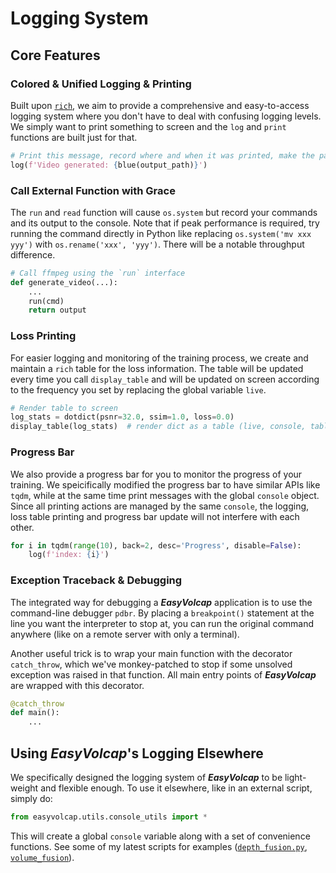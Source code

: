 # Logging System

## Core Features

### Colored & Unified Logging & Printing

Built upon [`rich`](https://github.com/Textualize/rich), we aim to provide a comprehensive and easy-to-access logging system where you don't have to deal with confusing logging levels.
We simply want to print something to screen and the `log` and `print` functions are built just for that.

```python
# Print this message, record where and when it was printed, make the path blue
log(f'Video generated: {blue(output_path)}')
```

### Call External Function with Grace

The `run` and `read` function will cause `os.system` but record your commands and its output to the console.
Note that if peak performance is required, try running the command directly in Python like replacing `os.system('mv xxx yyy')` with `os.rename('xxx', 'yyy')`.
There will be a notable throughput difference.

```python
# Call ffmpeg using the `run` interface
def generate_video(...):
    ...
    run(cmd)
    return output
```

### Loss Printing

For easier logging and monitoring of the training process, we create and maintain a `rich` table for the loss information.
The table will be updated every time you call `display_table` and will be updated on screen according to the frequency you set by replacing the global variable `live`.

```python
# Render table to screen
log_stats = dotdict(psnr=32.0, ssim=1.0, loss=0.0)
display_table(log_stats)  # render dict as a table (live, console, table)
```

### Progress Bar

We also provide a progress bar for you to monitor the progress of your training.
We speicifically modified the progress bar to have similar APIs like `tqdm`, while at the same time print messages with the global `console` object.
Since all printing actions are managed by the same `console`, the logging, loss table printing and progress bar update will not interfere with each other.

```python
for i in tqdm(range(10), back=2, desc='Progress', disable=False):
    log(f'index: {i}')
```

### Exception Traceback & Debugging

The integrated way for debugging a ***EasyVolcap*** application is to use the command-line debugger `pdbr`.
By placing a `breakpoint()` statement at the line you want the interpreter to stop at, you can run the original command anywhere (like on a remote server with only a terminal).

Another useful trick is to wrap your main function with the decorator `catch_throw`, which we've monkey-patched to stop if some unsolved exception was raised in that function. All main entry points of ***EasyVolcap*** are wrapped with this decorator.

```python
@catch_throw
def main():
    ...
```

## Using ***EasyVolcap***'s Logging Elsewhere

We specifically designed the logging system of ***EasyVolcap*** to be light-weight and flexible enough.
To use it elsewhere, like in an external script, simply do:

```python
from easyvolcap.utils.console_utils import *
```

This will create a global `console` variable along with a set of convenience functions.
See some of my latest scripts for examples ([`depth_fusion.py`](../../scripts/fusion/depth_fusion.py), [`volume_fusion`](../../scripts/fusion/volume_fusion.py)).
